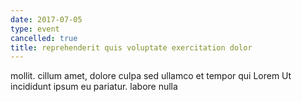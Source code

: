 ```yaml
---
date: 2017-07-05
type: event
cancelled: true
title: reprehenderit quis voluptate exercitation dolor
---
```

mollit. cillum amet, dolore culpa sed ullamco et tempor qui Lorem Ut incididunt ipsum eu pariatur. labore nulla